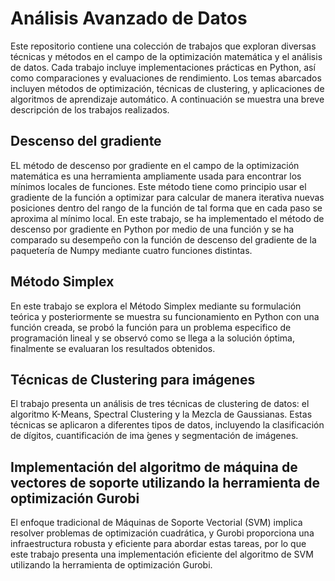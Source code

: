 # Análisis Avanzado de Datos

Este repositorio contiene una colección de trabajos que exploran diversas técnicas y métodos en el campo de la optimización matemática y el análisis de datos. Cada trabajo incluye implementaciones prácticas en Python, así como comparaciones y evaluaciones de rendimiento. Los temas abarcados incluyen métodos de optimización, técnicas de clustering, y aplicaciones de algoritmos de aprendizaje automático. A continuación se muestra  una breve descripción de los trabajos realizados.

## Descenso del gradiente

EL método de descenso por gradiente en el campo de la optimización matemática es una herramienta ampliamente usada para encontrar los mínimos locales de funciones. Este método tiene como principio usar el gradiente de la función a optimizar para calcular de manera iterativa nuevas posiciones dentro del rango de la función de tal forma que en cada paso se aproxima al mínimo local. En este trabajo, se ha implementado el método de descenso por gradiente en Python por medio de una función y se ha comparado su desempeño con la función de descenso del gradiente de la paquetería de Numpy mediante cuatro funciones distintas.

## Método Simplex

En este trabajo se explora el Método Simplex mediante su formulación teórica y posteriormente se muestra su funcionamiento en Python con una función creada, se probó la función para un problema especifico de programación lineal y se observó como se llega a la solución óptima, finalmente se evaluaran los resultados obtenidos.

## Técnicas de Clustering para imágenes

El trabajo presenta un análisis de tres técnicas de clustering de datos: el algoritmo K-Means, Spectral Clustering y la Mezcla de Gaussianas. Estas técnicas se aplicaron a diferentes tipos de datos, incluyendo la clasificación de dígitos, cuantificación de ima ́genes y segmentación de imágenes.

## Implementación del algoritmo de máquina de vectores de soporte utilizando la herramienta de optimización Gurobi

El enfoque tradicional de Máquinas de Soporte Vectorial (SVM) implica resolver problemas de optimización cuadrática, y Gurobi proporciona una infraestructura robusta y eficiente para abordar estas tareas, por lo que este trabajo presenta una implementación eficiente del algoritmo de SVM utilizando la herramienta de optimización Gurobi.
